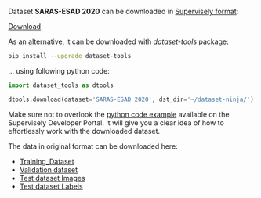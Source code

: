 Dataset **SARAS-ESAD 2020** can be downloaded in [Supervisely format](https://developer.supervisely.com/api-references/supervisely-annotation-json-format):

 [Download](https://assets.supervisely.com/supervisely-supervisely-assets-public/teams_storage/u/e/O6/cu1AwYygIPn9jtRZPDK7ZHA7eYSCizBNQELtpIGOudP5TfUU5izvj4460S1dXccR032jL0zof48LbHkA8Tk1poXDWXeKdSdheTMuYBxgXYbG87otIACDzoFyZqHx.tar)

As an alternative, it can be downloaded with *dataset-tools* package:
``` bash
pip install --upgrade dataset-tools
```

... using following python code:
``` python
import dataset_tools as dtools

dtools.download(dataset='SARAS-ESAD 2020', dst_dir='~/dataset-ninja/')
```
Make sure not to overlook the [python code example](https://developer.supervisely.com/getting-started/python-sdk-tutorials/iterate-over-a-local-project) available on the Supervisely Developer Portal. It will give you a clear idea of how to effortlessly work with the downloaded dataset.

The data in original format can be downloaded here:

- [Training_Dataset](https://drive.google.com/file/d/1CnYAzZRVEDGK1TycGBb8SnMgyvzeZrie/view?usp=sharing)
- [Validation dataset](https://drive.google.com/file/d/17rWwuWKFZFxQ0DTRs5cmUzU2Vb5PScol/view?usp=sharing)
- [Test dataset Images](https://drive.google.com/file/d/1gho-oGzUbNgnZmBZ2GDKWWOcs1VI-z0O/view?usp=sharing)
- [Test dataset Labels](https://drive.google.com/file/d/16srrq1NIso1mI2YKtHMIPyn5bZbcCyo3/view?usp=sharing)
